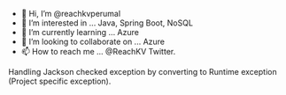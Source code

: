 - 👋 Hi, I’m @reachkvperumal
- 👀 I’m interested in ... Java, Spring Boot, NoSQL
- 🌱 I’m currently learning ... Azure
- 💞️ I’m looking to collaborate on ... Azure
- 📫 How to reach me ... @ReachKV Twitter.

<!---
reachkvperumal/reachkvperumal is a ✨ special ✨ repository because its `README.md` (this file) appears on your GitHub profile.
You can click the Preview link to take a look at your changes.
--->
Handling Jackson checked exception by converting to Runtime exception (Project specific exception).
